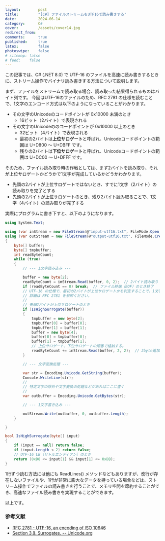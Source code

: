 ```yaml
---
layout:        post
title:         "[C#] ファイルストリームをUTF16で読み書きする"
date:          2024-06-14
category:      C#
cover:         /assets/cover14.jpg
redirect_from:
comments:      true
published:     true
latex:         false
photoswipe:    false
# sitemap: false
# feed:    false
---
```


この記事では、C# (.NET 8.0) で UTF-16 のファイルを高速に読み書きするときに、ストリーム操作でバイナリ読み書きする方法について説明します。

まず、ファイルをストリームで読み取る場合、読み取った結果得られるものはバイト列です。
今回はUTF-16のファイルのため、RFC 2781 の仕様を読むことで、1文字のエンコード方式は以下のようになっていることがわかります。

- その文字のUnicodeのコードポイントが 0x10000 未満のとき
    - 16ビット（2バイト）で表現される
- その文字のUnicodeののコードポイントが 0x10000 以上のとき
    - 32ビット（4バイト）で表現される
    - 最初の2バイトは**上位サロゲート**と呼ばれ、Unicodeコードポイントの範囲は U+D800 〜 U+DBFF です。
    - 残りの2バイトは**下位サロゲート**と呼ばれ、Unicodeコードポイントの範囲は U+DC00 〜 U+DFFF です。

そのため、ファイル読み取り時の作戦としては、まず2バイトを読み取り、それが上位サロゲートかどうかで1文字が完成しているかどうかわかります。

- 先頭の2バイトが上位サロゲートではないとき、すでに1文字（2バイト）の読み取りを完了とする
- 先頭の2バイトが上位サロゲートのとき、残り2バイト読み取ることで、1文字（4バイト）の読み取りが完了する

実際にプログラムに書き下すと、以下のようになります。

```csharp
using System.Text;

using (var inStream = new FileStream(@"input-utf16.txt", FileMode.Open, FileAccess.Read))
using (var outStream = new FileStream(@"output-utf16.txt", FileMode.Create, FileAccess.Write))
{
    byte[] buffer;
    byte[] tmpbuffer;
    int readByteCount;
    while (true)
    {
        // --- 1文字読み込み ---

        buffer = new byte[2];
        readByteCount = inStream.Read(buffer, 0, 2);  // 2バイト読み取り
        if (readByteCount == 0) break;  // ファイル終端（EOF）のとき終了
        // UTF-16 の仕様で、最初の2バイトが上位サロゲートかを判定することで、1文字の全体のバイト数（2 or 4バイト）が判定できる。
        // 詳細は RFC 2781 を参照ください。
        //
        // 先頭2バイトが上位サロゲートのとき
        if (IsHighSurrogate(buffer))
        {
            tmpbuffer = new byte[2];
            tmpbuffer[0] = buffer[0];
            tmpbuffer[1] = buffer[1];
            buffer = new byte[4];
            buffer[0] = tmpbuffer[0];
            buffer[1] = tmpbuffer[1];
            // 上位サロゲート、下位サロゲートの順番で格納する。
            readByteCount += inStream.Read(buffer, 2, 2);  // 2byte追加読み取り
        }

        // --- 文字変換処理 ---

        var str = Encoding.Unicode.GetString(buffer);
        Console.WriteLine(str);
        //
        // 特定文字の除外や文字変換の処理などがあればここに書く
        //
        var outbuffer = Encoding.Unicode.GetBytes(str);

        // --- 1文字書き込み ---

        outStream.Write(outbuffer, 0, outbuffer.Length);
    }

}

bool IsHighSurrogate(byte[] input)
{
    if (input == null) return false;
    if (input.Length < 2) return false;
    // UTF-16 LE（リトルエンディアン）のとき
    return (0xD8 <= input[1] && input[1] <= 0xDB);
}
```

1行ずつ読む方法には他にも ReadLines() メソッドなどもありますが、改行が存在しないファイルや、1行が非常に膨大なデータを持っている場合などは、ストリーム操作でファイルの読み書きを行うことで、メモリ空間を節約することができ、高速なファイル読み書きを実現することができます。

以上です。

### 参考文献

- [RFC 2781 - UTF-16, an encoding of ISO 10646](https://datatracker.ietf.org/doc/html/rfc2781)
- [Section 3.8, Surrogates. -- Unicode.org](https://www.unicode.org/versions/Unicode15.1.0/ch03.pdf#G2630)
